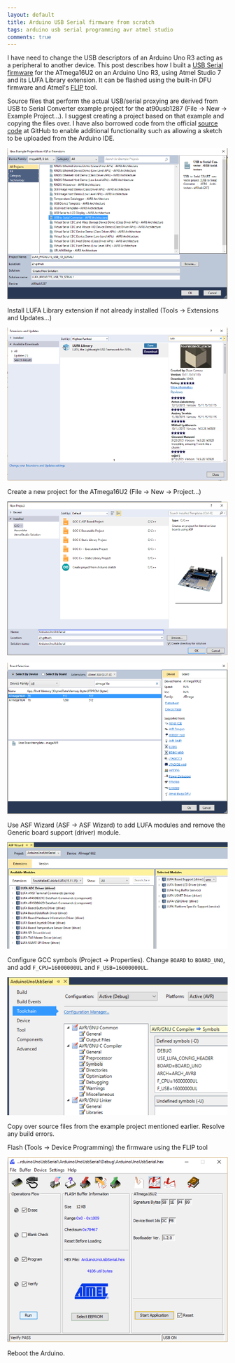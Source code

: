```yaml
---
layout: default
title: Arduino USB Serial firmware from scratch
tags: arduino usb serial programming avr atmel studio
comments: true
---
```


I have need to change the USB descriptors of an Arduino Uno R3 acting as a peripheral to another device. This post describes how I built a [USB Serial firmware](https://github.com/tewarid/arduino-usb-serial) for the ATmega16U2 on an Arduino Uno R3, using Atmel Studio 7 and its LUFA Library extension. It can be flashed using the built-in DFU firmware and Atmel's [FLIP](http://www.microchip.com/developmenttools/productdetails.aspx?partno=flip) tool.

Source files that perform the actual USB/serial proxying are derived from USB to Serial Converter example project for the at90usb1287 (File -> New -> Example Project...). I suggest creating a project based on that example and copying the files over. I have also borrowed code from the official [source code](https://github.com/arduino/Arduino/tree/master/hardware/arduino/avr/firmwares/atmegaxxu2/arduino-usbserial) at GitHub to enable additional functionality such as allowing a sketch to be uploaded from the Arduino IDE.

![USB to Serial Converter Example Project](/assets/img/atmel-studio-usb-serial-converter.png)

Install LUFA Library extension if not already installed (Tools -> Extensions and Updates...)

![Install LUFA Extension](/assets/img/atmel-studio-install-lufa.png)

Create a new project for the ATmega16U2 (File -> New -> Project...)

![New Atmel Studio Board Project](/assets/img/atmel-studio-new-asf-board-project.png)

![Board Selection](/assets/img/atmel-studio-board-atmega16u2.png)

Use ASF Wizard (ASF -> ASF Wizard) to add LUFA modules and remove the Generic board support (driver) module.

![ASF Wizard](/assets/img/atmel-studio-asf-wizard-lufa.png)

Configure GCC symbols (Project -> Properties). Change `BOARD` to `BOARD_UNO`, and add `F_CPU=16000000UL` and `F_USB=16000000UL`.

![GCC symbols](/assets/img/atmel-studio-symbols-usb-serial.png)

Copy over source files from the example project mentioned earlier. Resolve any build errors.

Flash (Tools -> Device Programming) the firmware using the FLIP tool

![Flash using FLIP](/assets/img/atmel-flip-usb-serial.png)

Reboot the Arduino.
